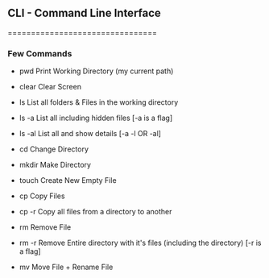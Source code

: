 ## CLI - Command Line Interface
================================
### Few Commands

* pwd Print Working Directory (my current path)
* clear Clear Screen

* ls List all folders & Files in the working directory
* ls -a List all including hidden files [-a is a flag]
* ls -al List all and show details [-a -l OR -al]

* cd Change Directory
* mkdir Make Directory
* touch Create New Empty File

* cp Copy Files
* cp -r Copy all files from a directory to another
* rm Remove File

* rm -r Remove Entire directory with it's files (including the directory) [-r is a flag]
* mv Move File + Rename File
